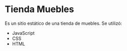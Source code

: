 # Tienda Muebles

Es un sitio estático de una tienda de muebles. Se utilizó:

- JavaScript
- CSS
- HTML

